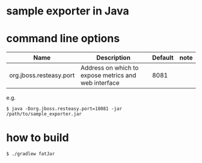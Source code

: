 # sample exporter in Java

# command line options

Name     | Description | Default | note
---------|-------------|----|----
org.jboss.resteasy.port | Address on which to expose metrics and web interface | 8081 |

e.g.

```
$ java -Dorg.jboss.resteasy.port=18081 -jar /path/to/sample_exporter.jar
```

# how to build

```
$ ./gradlew fatJar
```
